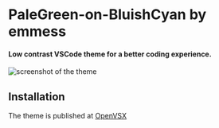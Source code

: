 # PaleGreen-on-BluishCyan by emmess

#### Low contrast VSCode theme for a better coding experience.

![screenshot of the theme](https://github.com/mihocsaszilard/emmess-palegreen-on-bluishcyan/assets/62619507/cb122af4-efec-40af-acdb-52a7b06bb2ca)

## Installation 
The theme is published at [OpenVSX](https://open-vsx.org/extension/emmess/emmess-palegreen-on-bluishcyan)